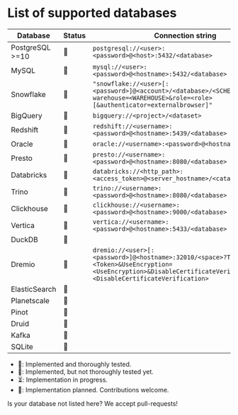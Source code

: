 # List of supported databases

| Database        | Status | Connection string                                                                                                                                                   |
|-----------------|-------------------------------------------------------------------------------------------------------------------------------------|---------------------------------------------------------------------------------------------------------------------------------------------------------------------|
| PostgreSQL >=10 |  💚    | `postgresql://<user>:<password>@<host>:5432/<database>`                                                                                                             |
| MySQL           |  💚    | `mysql://<user>:<password>@<hostname>:5432/<database>`                                                                                                              |
| Snowflake       |  💚    | `"snowflake://<user>[:<password>]@<account>/<database>/<SCHEMA>?warehouse=<WAREHOUSE>&role=<role>[&authenticator=externalbrowser]"`                                 |
| BigQuery        |  💚    | `bigquery://<project>/<dataset>`                                                                                                                                    |
| Redshift        |  💚    | `redshift://<username>:<password>@<hostname>:5439/<database>`                                                                                                       |
| Oracle          |  💛    | `oracle://<username>:<password>@<hostname>/database`                                                                                                                |
| Presto          |  💛    | `presto://<username>:<password>@<hostname>:8080/<database>`                                                                                                         |
| Databricks      |  💛    | `databricks://<http_path>:<access_token>@<server_hostname>/<catalog>/<schema>`                                                                                      |
| Trino           |  💛    | `trino://<username>:<password>@<hostname>:8080/<database>`                                                                                                          |
| Clickhouse      |  💛    | `clickhouse://<username>:<password>@<hostname>:9000/<database>`                                                                                                     |
| Vertica         |  💛    | `vertica://<username>:<password>@<hostname>:5433/<database>`                                                                                                        |
| DuckDB          |  💛    |                                                                                                                                                                     |
| Dremio          |  💛    | `dremio://<user>[:<password>]@<hostname>:32010/<space>?Token=<Token>&UseEncryption=<UseEncryption>&DisableCertificateVerification=<DisableCertificateVerification>` |
| ElasticSearch   |  📝    |                                                                                                                                                                     |
| Planetscale     |  📝    |                                                                                                                                                                     |
| Pinot           |  📝    |                                                                                                                                                                     |
| Druid           |  📝    |                                                                                                                                                                     |
| Kafka           |  📝    |                                                                                                                                                                     |
| SQLite          |  📝    |                                                                                                                                                                     |

* 💚: Implemented and thoroughly tested.
* 💛: Implemented, but not thoroughly tested yet.
* ⏳: Implementation in progress.
* 📝: Implementation planned. Contributions welcome.

Is your database not listed here? We accept pull-requests!
